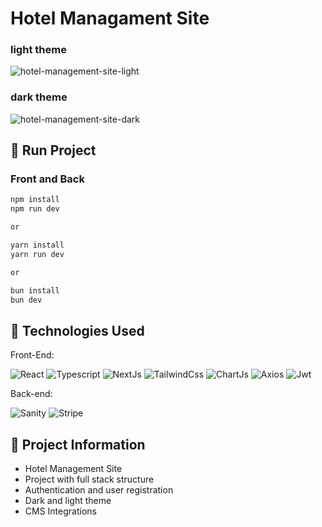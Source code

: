 # Hotel Managament Site

### light theme
![hotel-management-site-light](https://github.com/user-attachments/assets/5679c43b-a762-4df6-8017-9015ebab63b6)

### dark theme
![hotel-management-site-dark](https://github.com/user-attachments/assets/f0703ada-6b07-49f9-bbaf-ec2adfcae462)

## :rocket: Run Project

### Front and Back

```bash
npm install
npm run dev

or

yarn install
yarn run dev

or

bun install
bun dev
```

## :wrench: Technologies Used
Front-End:

![React](https://img.shields.io/badge/react-%2320232a.svg?style=for-the-badge&logo=react&logoColor=%2361DAFB)
![Typescript](https://img.shields.io/badge/TypeScript-007ACC?style=for-the-badge&logo=typescript&logoColor=white)
![NextJs](https://img.shields.io/badge/next.js-000000?style=for-the-badge&logo=nextdotjs&logoColor=white)
![TailwindCss](https://img.shields.io/badge/Tailwind_CSS-38B2AC?style=for-the-badge&logo=tailwind-css&logoColor=white)
![ChartJs](https://img.shields.io/badge/Chart%20js-FF6384?style=for-the-badge&logo=chartdotjs&logoColor=white)
![Axios](https://img.shields.io/badge/axios-671ddf?&style=for-the-badge&logo=axios&logoColor=white)
![Jwt](https://img.shields.io/badge/JWT-000000?style=for-the-badge&logo=JSON%20web%20tokens&logoColor=white)

Back-end:

![Sanity](https://img.shields.io/badge/sanity-F03E2F?style=for-the-badge&logo=sanity&logoColor=white)
![Stripe](https://img.shields.io/badge/Stripe-626CD9?style=for-the-badge&logo=Stripe&logoColor=white)

## :rocket: Project Information

- Hotel Management Site
- Project with full stack structure
- Authentication and user registration
- Dark and light theme
- CMS Integrations
